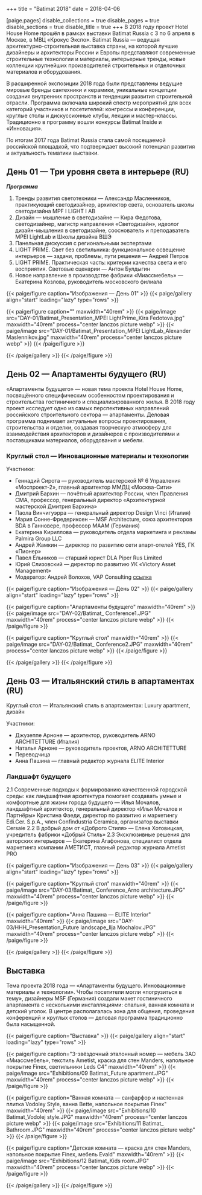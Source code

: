 +++
title = "Batimat 2018"
date = 2018-04-06

[paige.pages]
disable_collections = true
disable_pages = true
disable_sections = true
disable_title = true
+++
В 2018 году проект Hotel House Home прошёл в рамках выставки Batimat Russia с 3 по 6 апреля в Москве, в МВЦ «Крокус Экспо».
Batimat Russia — ведущая архитектурно-строительная выставка страны, на которой лучшие дизайнеры и архитекторы России и Европы представляют современные строительные технологии и материалы, интерьерные тренды, новые коллекции крупнейших производителей строительных и отделочных материалов и оборудования.

В расширенной экспозиции 2018 года были представлены ведущие мировые бренды сантехники и керамики, уникальные концепции создания внутренних пространств и тенденции развития строительной отрасли. Программа включала широкий спектр мероприятий для всех категорий участников и посетителей: конгрессы и конференции, круглые столы и дискуссионные клубы, лекции и мастер-классы. Традиционно в программу вошли конкурсы Batimat Inside и «Инновация».

По итогам 2017 года Batimat Russia стала самой посещаемой российской площадкой, что подтверждает высокий потенциал развития и актуальность тематики выставки.

## День 01 — Три уровня света в интерьере (RU)

***Программа***

 1. Тренды развития светотехники — Александр Масленников, практикующий светодизайнер, архитектор света, основатель школы светодизайна MPF I LIGHT I AB
 2. Дизайн — мышление в светодизайне — Кира Федотова, светодизайнер, магистр направления «Светодизайн», идеолог дизайн-мышления в светодизайне, сооснователь и преподаватель MPEI LightLab и Школы дизайна ВШЭ
 3. Панельная дискуссия с региональными экспертами
 4. LIGHT PRIME. Свет без светильника: функциональное освещение интерьеров — задачи, проблемы, пути решения — Андрей Петров
 5. LIGHT PRIME. Практическая часть: критерии качества света и его восприятия. Световые сценарии — Антон Булдыгин
 6. Новое направление в производстве фабрики «Миассмебель» — Екатерина Козлова, руководитель московского филиала

{{< paige/figure caption="Изображения — День 01" >}}
{{< paige/gallery align="start" loading="lazy" type="rows" >}}

{{< paige/figure caption="" maxwidth="40rem" >}}
{{< paige/image src="DAY-01/Batimat_Presentation_MPEI LightPrime_Kira Fedotova.jpg" maxwidth="40rem" process="center lanczos picture webp" >}}
{{< paige/image src="DAY-01/Batimat_Presentation_MPEI LightLab_Alexander Maslennikov.jpg" maxwidth="40rem" process="center lanczos picture webp" >}}
{{< /paige/figure >}}

{{< /paige/gallery >}}
{{< /paige/figure >}}

## День 02 — Апартаменты будущего (RU)

«Апартаменты будущего» — новая тема проекта Hotel House Home, посвящённого специфическим особенностям проектирования и строительства гостиничного и специализированного жилья. В 2018 году проект исследует одно из самых перспективных направлений российского строительного сектора — апартаменты. Деловая программа поднимает актуальные вопросы проектирования, строительства и отделки, создавая творческую атмосферу для взаимодействия архитекторов и дизайнеров с производителями и поставщиками материалов, оборудования и мебели.

### Круглый стол — Инновационные материалы и технологии

Участники:
 - Геннадий Сирота — руководитель мастерской № 6 Управления «Моспроект-2», главный архитектор ММДЦ «Москва-Сити»
 - Дмитрий Бархин — почётный архитектор России, член Правления СМА, профессор, генеральный директор «Архитектурной мастерской Дмитрия Бархина»
 - Паола Винчигуэрра — генеральный директор Design Vinci (Италия)
 - Мария Сонне-Фредериксен — MSF Architecture, союз архитекторов BDA в Ганновере, профессор MAAM (Германия)
 - Екатерина Кириллова — руководитель отдела маркетинга и рекламы Palmira Group LLC
 - Андрей Жамкин — директор по развитию сети апарт-отелей YES, ГК «Пионер»
 - Павел Ельников — старший юрист DLA Piper Rus Limited
 - Юрий Слизовский — директор по развитию УК «Victory Asset Management»
 - Модератор: Андрей Волохов, VAP Consulting
[ссылка](https://batimat-rus.com/en/events/apartments-of-future.html)

{{< paige/figure caption="Изображения — День 02" >}}
{{< paige/gallery align="start" loading="lazy" type="rows" >}}

{{< paige/figure caption="Апартаменты будущего" maxwidth="40rem" >}}
{{< paige/image src="DAY-02/Batimat_ Conference1.JPG" maxwidth="40rem" process="center lanczos picture webp" >}}
{{< /paige/figure >}}

{{< paige/figure caption="Круглый стол" maxwidth="40rem" >}}
{{< paige/image src="DAY-02/Batimat_ Conference2.JPG" maxwidth="40rem" process="center lanczos picture webp" >}}
{{< /paige/figure >}}

{{< /paige/gallery >}}
{{< /paige/figure >}}

## День 03 — Итальянский стиль в апартаментах (RU)
Круглый стол — Итальянский стиль в апартаментах: Luxury apartment, дизайн

Участники:
 - Джузеппе Арноне — архитектор, руководитель ARNO ARCHITETTURE (Италия)
 - Наталья Арноне — руководитель проектов, ARNO ARCHITETTURE
 - Переводчица
 - Анна Пашина — главный редактор журнала ELITE Interior

### Ландшафт будущего

2.1 Современные подходы к формированию качественной городской среды: как ландшафтная архитектура помогает создавать умные и комфортные для жизни города будущего — Илья Мочалов, ландшафтный архитектор, генеральный директор «Илья Мочалов и Партнёры»
Кристина Фаеди, директор по развитию и маркетингу Edi.Cer. S.p.A., член Confindustria Ceramica, организатор выставки Cersaie
2.2 В добрый дом от «Доброго Стиля» — Елена Хотовицкая, учредитель фабрики «Добрый Стиль»
2.3 Эксклюзивные решения для авторских интерьеров — Екатерина Агафонова, специалист отдела маркетинга компании АМЕТИСТ, главный редактор журнала Ametist PRO

{{< paige/figure caption="Изображения — День 03" >}}
{{< paige/gallery align="start" loading="lazy" type="rows" >}}

{{< paige/figure caption="Круглый стол" maxwidth="40rem" >}}
{{< paige/image src="DAY-03/Batimat_ Conference_Arno architecture.JPG" maxwidth="40rem" process="center lanczos picture webp" >}}
{{< /paige/figure >}}

{{< paige/figure caption="Анна Пашина — ELITE Interior" maxwidth="40rem" >}}
{{< paige/image src="DAY-03/HHH_Presentation_Future landscape_Ilja Mochalov.JPG" maxwidth="40rem" process="center lanczos picture webp" >}}
{{< /paige/figure >}}

{{< /paige/gallery >}}
{{< /paige/figure >}}


## Выставка

Тема проекта 2018 года — «Апартаменты будущего. Инновационные материалы и технологии». Чтобы посетители могли «погрузиться в тему», дизайнеры MSF (Германия) создали макет гостиничного апартамента с несколькими инсталляциями: спальня, ванная комната и детский уголок. В центре располагалась зона для общения, проведения конференций и круглых столов — деловая программа традиционно была насыщенной.


{{< paige/figure caption="Выставка" >}}
{{< paige/gallery align="start" loading="lazy" type="rows" >}}

{{< paige/figure caption="3-звёздочный эталонный номер — мебель ЗАО «Миассмебель», текстиль Ametist, краска для стен Manders, напольное покрытие Finex, светильники Leds C4" maxwidth="40rem" >}}
{{< paige/image src="Exhibitions/09 Batimat_Future apartment.JPG" maxwidth="40rem" process="center lanczos picture webp" >}}
{{< /paige/figure >}}

{{< paige/figure caption="Ванная комната — санфарфор и настенная плитка Vodoley Style, ванна Bette, напольное покрытие Finex" maxwidth="40rem" >}}
{{< paige/image src="Exhibitions/10 Batimat_Vodolej style.JPG" maxwidth="40rem" process="center lanczos picture webp" >}}
{{< paige/image src="Exhibitions/11 Batimat_ Bathroom.JPG" maxwidth="40rem" process="center lanczos picture webp" >}}
{{< /paige/figure >}}

{{< paige/figure caption="Детская комната — краска для стен Manders, напольное покрытие Finex, мебель Evald" maxwidth="40rem" >}}
{{< paige/image src="Exhibitions/12 Batimat_Kids room.JPG" maxwidth="40rem" process="center lanczos picture webp" >}}
{{< /paige/figure >}}

{{< /paige/gallery >}}
{{< /paige/figure >}}
